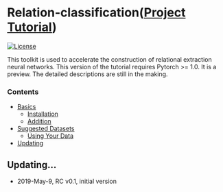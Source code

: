 # Relation-classification([Project Tutorial](https://zzzlift.github.io/Relation-classification/))

[![License](https://img.shields.io/badge/License-Apache%202.0-brightgreen.svg)](https://opensource.org/licenses/Apache-2.0)


This toolkit is used to accelerate the construction of relational extraction neural networks. This version of the tutorial requires Pytorch >= 1.0. It is a preview. The detailed descriptions are still in the making.


### Contents

* [Basics](#basics)
  * [Installation](#installation)
  * [Addition](#addition)
* [Suggested Datasets](#suggested-datasets)
  * [Using Your Data](#using-your-data)
* [Updating](#updating)

## Updating...
* 2019-May-9, RC v0.1, initial version